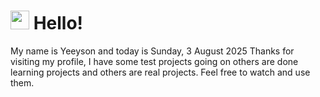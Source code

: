  <h1>
    <img src="https://emojis.slackmojis.com/emojis/images/1643510097/45343/hi.gif?1643510097" width="30"/> 
    Hello!
 </h1>
 <p>
    My name is Yeeyson and today is Sunday, 3 August 2025
    Thanks for visiting my profile, I have some test projects going on others are done learning projects and others are real projects.
    Feel free to watch and use them.
 </p>